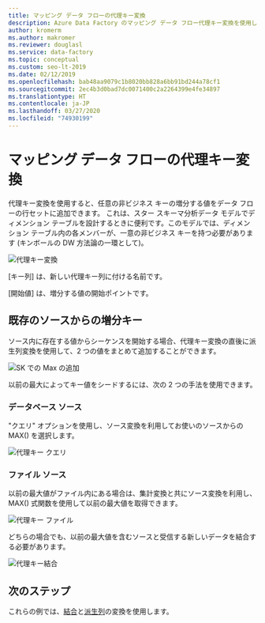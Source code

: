 ```yaml
---
title: マッピング データ フローの代理キー変換
description: Azure Data Factory のマッピング データ フロー代理キー変換を使用して順次キー値を生成する方法
author: kromerm
ms.author: makromer
ms.reviewer: douglasl
ms.service: data-factory
ms.topic: conceptual
ms.custom: seo-lt-2019
ms.date: 02/12/2019
ms.openlocfilehash: bab48aa9079c1b8020bb828a6bb91bd244a78cf1
ms.sourcegitcommit: 2ec4b3d0bad7dc0071400c2a2264399e4fe34897
ms.translationtype: HT
ms.contentlocale: ja-JP
ms.lasthandoff: 03/27/2020
ms.locfileid: "74930199"
---
```

# <a name="mapping-data-flow-surrogate-key-transformation"></a>マッピング データ フローの代理キー変換



代理キー変換を使用すると、任意の非ビジネス キーの増分する値をデータ フローの行セットに追加できます。 これは、スター スキーマ分析データ モデルでディメンション テーブルを設計するときに便利です。このモデルでは、ディメンション テーブル内の各メンバーが、一意の非ビジネス キーを持つ必要があります (キンボールの DW 方法論の一環として)。

![代理キー変換](media/data-flow/surrogate.png "代理キー変換")

[キー列] は、新しい代理キー列に付ける名前です。

[開始値] は、増分する値の開始ポイントです。

## <a name="increment-keys-from-existing-sources"></a>既存のソースからの増分キー

ソース内に存在する値からシーケンスを開始する場合、代理キー変換の直後に派生列変換を使用して、2 つの値をまとめて追加することができます。

![SK での Max の追加](media/data-flow/sk006.png "代理キー変換での Max の追加")

以前の最大によってキー値をシードするには、次の 2 つの手法を使用できます。

### <a name="database-sources"></a>データベース ソース

"クエリ" オプションを使用し、ソース変換を利用してお使いのソースからの MAX() を選択します。

![代理キー クエリ](media/data-flow/sk002.png "代理キー変換のクエリ")

### <a name="file-sources"></a>ファイル ソース

以前の最大値がファイル内にある場合は、集計変換と共にソース変換を利用し、MAX() 式関数を使用して以前の最大値を取得できます。

![代理キー ファイル](media/data-flow/sk008.png "代理キー ファイル")

どちらの場合でも、以前の最大値を含むソースと受信する新しいデータを結合する必要があります。

![代理キー結合](media/data-flow/sk004.png "代理キー結合")

## <a name="next-steps"></a>次のステップ

これらの例では、[結合](data-flow-join.md)と[派生列](data-flow-derived-column.md)の変換を使用します。
